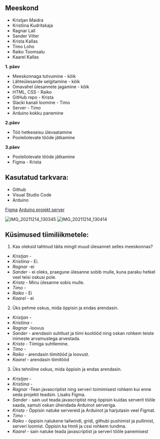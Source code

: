 ## Meeskond
- Kristjan Maidra
- Kristiina Kudritskaja
- Ragnar Lall
- Sander Vilter
- Krista Kallas
- Timo Loho
- Raiko Toomsalu
- Kaarel Kallas

**1. päev**

- Meeskonnaga tutvumine - kõik
- Lähteülesande selgitamine - kõik
- Omavahel ülesannete jagamine - kõik
- HTML, CSS - Raiko
- GitHub repo - Krista
- Slacki kanali loomine - Timo
- Server - Timo
- Arduino kokku panemine

**2.päev**

- Töö hetkeseisu ülevaatamine
- Pooleliolevate tööde jätkamine

**3.päev**

- Pooleliolevate tööde jätkamine
- Figma - Krista


## Kasutatud tarkvara:
- Github
- Visual Studio Code
- Arduino

[Figma](https://www.figma.com/file/r25yFzw6nkSPADJ9x1y8Oi/Iani-pill?node-id=0%3A1)
[Arduino projekt server](https://github.com/kuressaareametikool/virtual-instrument-server)

![IMG_20211214_130345](https://user-images.githubusercontent.com/92778506/145986952-50bd5599-814d-4fe5-9ab2-ff0c6d7bcbeb.jpg)
![IMG_20211214_130414](https://user-images.githubusercontent.com/92778506/145987043-03393ee9-c4f5-41e1-a095-03da9443b82f.jpg)

## Küsimused tiimiliikmetele: 
1. Kas oleksid tahtnud täita mingit muud ülesannet selles meeskonnas?
* _Kristjan_ -
* _Kristiina_ - Ei.
* _Ragnar_ -ei
* _Sander_ - ei oleks, praegune ülesanne sobib mulle, kuna paraku hetkel veel teisi oskusi pole.
* _Krista_ - Minu ülesanne sobis mulle.
* _Timo_ -
* _Raiko_ - Ei
* _Kaarel_ - ei
   
2. Üks pehme oskus, mida õppisin ja endas arendasin.
* _Kristjan_ -
* _Kristiina_ - 
* _Ragnar_ -loovus
* _Sander_ - arendasin suhtlust ja tiimi kootööd ning oskan rohkem teiste inimeste arvamustega arvestada.
* _Krista_ - Tiimiga suhtlemine.
* _Timo_ -
* _Raiko_ - arendasin tiimitööd ja loovust.
* _Kaarel_ - arendasin tiimitööd

3. Üks tehniline oskus, mida õppisin ja endas arendasin.
* _Kristjan_ -
* _Kristiina_ - 
* _Ragnar_ -Tean javascriptist ning serveri toimimisest rohkem kui enne seda projekti teadsin. Lisaks Figma.
* _Sander_ - sain uut teada javascriptist ning õppisin kuidas serverit tööle saada, samuti oskan ühendada Arduinot serveriga.
* _Krista_ - Õppisin natuke servereid ja Arduinot ja harjutasin veel Figmat.
* _Timo_ -
* _Raiko_ - õppisin natukene tailwindi, gridi, githubi pushimist ja pullimist, serveri loomist. Õppisin ka htmli ja cssi rohkem tundma.
* _Kaarel_ - sain natuke teada javascriptist ja serveri tööle panemisest
